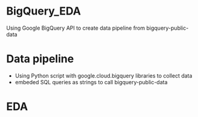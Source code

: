 # BigQuery_EDA
Using Google BigQuery API to create data pipeline from bigquery-public-data 


# Data pipeline
- Using Python script with google.cloud.bigquery libraries to collect data
- embeded SQL queries as strings to call bigquery-public-data 

# EDA